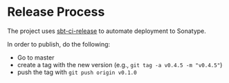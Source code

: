 # Release Process

The project uses [sbt-ci-release](https://github.com/sbt/sbt-ci-release) to automate deployment to Sonatype.

In order to publish, do the following:

- Go to master
- create a tag with the new version (e.g., `git tag -a v0.4.5 -m "v0.4.5"`)
- push the tag with `git push origin v0.1.0`

